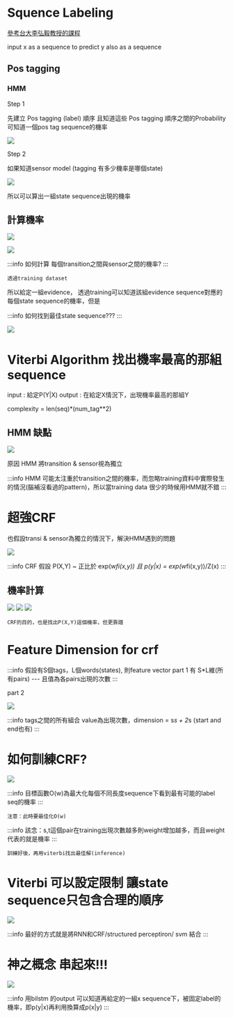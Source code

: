# Squence Labeling 

[參考台大李弘毅教授的課程](https://www.youtube.com/watch?v=o9FPSqobMys)

input x as a sequence to predict y also as a sequence 

## Pos tagging 

### HMM

Step 1 

先建立 Pos tagging (label) 順序
且知道這些 Pos tagging 順序之間的Probability 
可知道一個pos tag sequence的機率

![](https://i.imgur.com/SLRfJRT.png)

Step 2 

如果知道sensor model (tagging 有多少機率是哪個state)

![](https://i.imgur.com/T0Rd1zo.png)

所以可以算出一組state sequence出現的機率

## 計算機率
![](https://i.imgur.com/UrRNU52.png)

![](https://i.imgur.com/nBFv1MD.png)

:::info
如何計算 每個transition之間與sensor之間的機率?
:::

    透過training dataset 
    
所以給定一組evidence， 透過training可以知道該組evidence sequence對應的每個state sequence的機率，但是

:::info
如何找到最佳state sequence???
:::

![](https://i.imgur.com/6WE18Bo.png)

# Viterbi Algorithm 找出機率最高的那組sequence

input : 給定P(Y|X)
output : 在給定X情況下，出現機率最高的那組Y

complexity = len(seq)*(num_tag**2)


## HMM 缺點

![](https://i.imgur.com/pm0ljV7.png)

原因 HMM 將transition & sensor視為獨立

:::info
HMM 可能太注重於transition之間的機率，而忽略training資料中實際發生的情況(腦補沒看過的pattern)，所以當training data 很少的時候用HMM就不錯
:::

# 超強CRF

也假設transi & sensor為獨立的情況下，解決HMM遇到的問題

![](https://i.imgur.com/PMmlDLa.png)

:::info
CRF 假設 P(X,Y) ~ 正比於 exp(w*fi(x,y))
且 p(y|x) = exp(w*fi(x,y))/Z(x)
:::

## 機率計算 

![](https://i.imgur.com/a9IbE8s.png)
![](https://i.imgur.com/vragMVF.png)
![](https://i.imgur.com/iDLy2ss.png)


    CRF的目的，也是找出P(X,Y)這個機率，但更靠譜
    
# Feature Dimension for crf 

:::info
假設有S個tags，L個words(states), 則feature vector part 1 有 S*L維(所有pairs) --- 且值為各pairs出現的次數
:::

part 2 

![](https://i.imgur.com/C87oc8a.png)


:::info
tags之間的所有組合 value為出現次數，dimension = s*s + 2*s (start and end也有)
:::


# 如何訓練CRF?
![](https://i.imgur.com/dOuezpu.png)

:::info
目標函數O(w)為最大化每個不同長度sequence下看到最有可能的label seq的機率
:::

    注意：此時要最佳化O(w)
    
:::info
該念：s,t這個pair在training出現次數越多則weight增加越多，而且weight代表的就是機率
:::

    訓練好後，再用viterbi找出最佳解(inference)

# Viterbi 可以設定限制 讓state sequence只包含合理的順序


![](https://i.imgur.com/j1Fbgmi.png)


:::info
最好的方式就是將RNN和CRF/structured perceptiron/ svm 結合 
:::

# 神之概念 串起來!!!

![](https://i.imgur.com/uhuuOw7.png)

:::info
用bilstm 的output 可以知道再給定的一組x sequence下，被固定label的機率，即p(y|x)再利用換算成p(x|y)
:::

